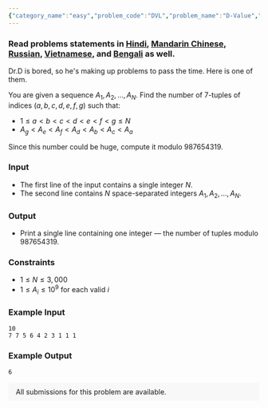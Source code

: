 ```yaml
---
{"category_name":"easy","problem_code":"DVL","problem_name":"D-Value","problemComponents":{"constraints":"","constraintsState":false,"subtasks":"","subtasksState":false,"inputFormat":"","inputFormatState":false,"outputFormat":"","outputFormatState":false,"sampleTestCases":{"0":{"id":1,"input":"10\n7 7 5 6 4 2 3 1 1 1","output":6,"explanation":"","isDeleted":false}}},"video_editorial_url":"","languages_supported":{"0":"CPP14","1":"C","2":"JAVA","3":"PYTH 3.6","4":"PYTH","5":"PYP3","6":"CS2","7":"ADA","8":"PYPY","9":"TEXT","10":"PAS fpc","11":"NODEJS","12":"RUBY","13":"PHP","14":"GO","15":"HASK","16":"TCL","17":"PERL","18":"SCALA","19":"LUA","20":"kotlin","21":"BASH","22":"JS","23":"LISP sbcl","24":"rust","25":"PAS gpc","26":"BF","27":"CLOJ","28":"R","29":"D","30":"CAML","31":"FORT","32":"ASM","33":"swift","34":"FS","35":"WSPC","36":"LISP clisp","37":"SQL","38":"SCM guile","39":"PERL6","40":"ERL","41":"CLPS","42":"ICK","43":"NICE","44":"PRLG","45":"ICON","46":"COB","47":"SCM chicken","48":"PIKE","49":"SCM qobi","50":"ST","51":"NEM"},"max_timelimit":3,"source_sizelimit":50000,"problem_author":"kmaaszraa","problem_tester":null,"date_added":"16-10-2019","tags":{"0":"cook111","1":"easy","2":"kmaaszraa","3":"prefix","4":"segment","5":"taran_1407"},"problem_difficulty_level":"Easy-Medium","best_tag":"Segment Tree","editorial_url":"https://discuss.codechef.com/problems/DVL","time":{"view_start_date":1571596202,"submit_start_date":1571596202,"visible_start_date":1571596202,"end_date":1735669800},"is_direct_submittable":false,"problemDiscussURL":"https://discuss.codechef.com/search?q=DVL","is_proctored":false,"visitedContests":{},"layout":"problem"}
---
```

### Read problems statements in [Hindi](https://www.codechef.com/download/translated/COOK111/hindi/DVL.pdf), [Mandarin Chinese](https://www.codechef.com/download/translated/COOK111/mandarin/DVL.pdf), [Russian](https://www.codechef.com/download/translated/COOK111/russian/DVL.pdf), [Vietnamese](https://www.codechef.com/download/translated/COOK111/vietnamese/DVL.pdf), and [Bengali](https://www.codechef.com/download/translated/COOK111/bengali/DVL.pdf) as well.

Dr.D is bored, so he's making up problems to pass the time. Here is one of them.

You are given a sequence $A_1, A_2, \ldots, A_N$. Find the number of 7-tuples of indices $(a, b, c, d, e, f, g)$ such that:
- $1 \le a \lt b \lt c \lt d \lt e \lt f \lt g \le N$
- $A_g \lt A_e \lt A_f \lt A_d \lt A_b \lt A_c \lt A_a$

Since this number could be huge, compute it modulo $987654319$.

### Input
- The first line of the input contains a single integer $N$.
- The second line contains $N$ space-separated integers $A_1, A_2, \ldots, A_N$.

### Output
- Print a single line containing one integer — the number of tuples modulo $987654319$.

### Constraints 
- $1 \le N \le 3,000$
- $1 \le A_i \le 10^9$ for each valid $i$

### Example Input
```
10
7 7 5 6 4 2 3 1 1 1
```

### Example Output
```
6
```

<aside style='background: #f8f8f8;padding: 10px 15px;'><div>All submissions for this problem are available.</div></aside>